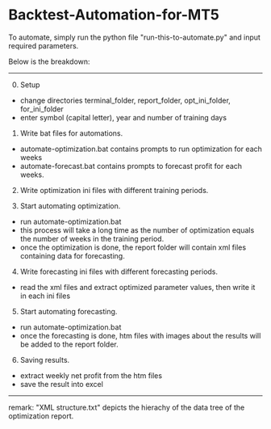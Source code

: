 # Backtest-Automation-for-MT5

To automate, simply run the python file "run-this-to-automate.py" and input required parameters.

Below is the breakdown:

----------------------------------------------------------------------------------------
0) Setup
- change directories terminal_folder, report_folder, opt_ini_folder, for_ini_folder 
- enter symbol (capital letter), year and number of training days

1) Write bat files for automations.
- automate-optimization.bat contains prompts to run optimization for each weeks
- automate-forecast.bat contains prompts to forecast profit for each weeks.

2) Write optimization ini files with different training periods.

3) Start automating optimization. 
- run automate-optimization.bat
- this process will take a long time as the number of optimization equals the number of weeks in the training period.
- once the optimization is done, the report folder will contain xml files containing data for forecasting.

4) Write forecasting ini files with different forecasting periods.
- read the xml files and extract optimized parameter values, then write it in each ini files

5) Start automating forecasting.
- run automate-optimization.bat
- once the forecasting is done, htm files with images about the results will be added to the report folder.

6) Saving results.
- extract weekly net profit from the htm files
- save the result into excel

----------------------------------------------------------------------------------------

remark: "XML structure.txt" depicts the hierachy of the data tree of the optimization report.
